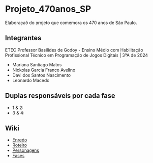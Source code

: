 # Projeto_470anos_SP
Elaboraçaõ do projeto que comemora os 470 anos de São Paulo.

## Integrantes
ETEC Professor Basilides de Godoy - Ensino Médio com Habilitação Profissional Técnico em Programação de Jogos Digitais | 3ºA de 2024
- Mariana Santiago Matos
- Nickolas Garcia Franco Avelino
- Davi dos Santos Nascimento
- Leonardo Macedo

## Duplas responsáveis por cada fase
- 1 & 2: 
- 3 & 4:

## Wiki
- [Enredo](https://github.com/MariSantiago0/Projeto_470anos_SP/wiki/Enredo)
- [Roteiro]()
- [Personagens]()
- [Fases]()
